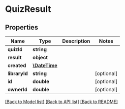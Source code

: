 # QuizResult

## Properties
Name | Type | Description | Notes
------------ | ------------- | ------------- | -------------
**quizId** | **string** |  | 
**result** | **object** |  | 
**created** | [**\DateTime**](\DateTime.md) |  | 
**libraryId** | **string** |  | [optional] 
**id** | **double** |  | [optional] 
**ownerId** | **double** |  | [optional] 

[[Back to Model list]](../README.md#documentation-for-models) [[Back to API list]](../README.md#documentation-for-api-endpoints) [[Back to README]](../README.md)


